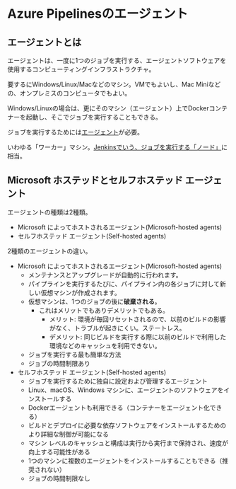 # Azure Pipelinesのエージェント

## エージェントとは

エージェントは、一度に1つのジョブを実行する、エージェントソフトウェアを使用するコンピューティングインフラストラクチャ。

要するにWindows/Linux/Macなどのマシン。VMでもよいし、Mac Miniなどの、オンプレミスのコンピュータでもよい。

Windows/Linuxの場合は、更にそのマシン（エージェント）上でDockerコンテナーを起動し、そこでジョブを実行することもできる。

ジョブを実行するためには[エージェント](https://docs.microsoft.com/ja-jp/azure/devops/pipelines/agents/agents?view=azure-devops&tabs=browser)が必要。

いわゆる「ワーカー」マシン。[Jenkinsでいう、ジョブを実行する「ノード」](https://knowledge.sakura.ad.jp/5433/)に相当。

## Microsoft ホステッドとセルフホステッド エージェント

エージェントの種類は2種類。
- Microsoft によってホストされるエージェント(Microsoft-hosted agents)
- セルフホステッド エージェント(Self-hosted agents)

2種類のエージェントの違い。

- Microsoft によってホストされるエージェント(Microsoft-hosted agents)
  - メンテナンスとアップグレードが自動的に行われます。
  - パイプラインを実行するたびに、パイプライン内の各ジョブに対して新しい仮想マシンが作成されます。
  - 仮想マシンは、1つのジョブの後に**破棄される**。
    - これはメリットでもありデメリットでもある。
      - メリット: 環境が毎回リセットされるので、以前のビルドの影響がなく、トラブルが起きにくい。ステートレス。
      - デメリット: 同じビルドを実行する際に以前のビルドで利用した環境などのキャッシュを利用できない。
  - ジョブを実行する最も簡単な方法
  - ジョブの時間制限あり
- セルフホステッド エージェント(Self-hosted agents)
  - ジョブを実行するために独自に設定および管理するエージェント
  - Linux、macOS、Windows マシンに、エージェントのソフトウェアをインストールする
  - Dockerエージェントも利用できる（コンテナーをエージェント化できる）
  - ビルドとデプロイに必要な依存ソフトウェアをインストールするためのより詳細な制御が可能になる
  - マシン レベルのキャッシュと構成は実行から実行まで保持され、速度が向上する可能性がある
  - 1つのマシンに複数のエージェントをインストールすることもできる（推奨されない）
  - ジョブの時間制限なし
